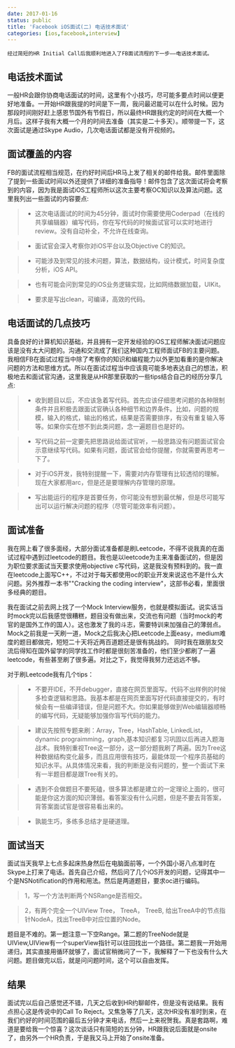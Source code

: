 ```yaml
---
date: 2017-01-16
status: public
title: 'Facebook iOS面试(二) 电话技术面试'
categories: [ios,facebook,interview]
---
```


    经过简短的HR Initial Call后我顺利地进入了FB面试流程的下一步——电话技术面试。
## 电话技术面试
一般HR会跟你协商电话面试的时间，这里有个小技巧，尽可能多要点时间以便更好地准备。一开始HR跟我提的时间是下一周，我问最迟能可以在什么时候。因为那段时间刚好赶上感恩节国外有节假日，所以最终HR跟我约定的时间在大概一个月后。这样子我有大概一个月的时间去准备（其实是二十多天）。顺带提一下，这次面试是通过Skype Audio，几次电话面试都是没有开视频的。
## 面试覆盖的内容
FB的面试流程相当规范，在约好时间后HR马上发了相关的邮件给我。邮件里面除了提到一些面试时间以外还提供了详细的准备指导！邮件包含了这次面试将会考察到的内容，因为我是面试iOS工程师所以这次主要考察OC知识以及算法问题。这里我列出一些面试的内容要点:

>*  这次电话面试的时间为45分钟，面试时你需要使用Coderpad（在线的共享编辑器）编写代码，你在写代码的时候面试官可以实时地进行review。没有自动补全，不允许在线查询。

> * 面试官会深入考察你对iOS平台以及Objective C的知识。

> * 可能涉及到常见的技术问题，算法，数据结构，设计模式，时间复杂度分析，iOS API。

> * 也有可能会问到常见的iOS业务逻辑实现，比如网络数据加载，UIKit。

> * 要求是写出clean，可编译，高效的代码。

## 电话面试的几点技巧
具备良好的计算机知识基础，并且拥有一定开发经验的iOS工程师解决面试问题应该是没有太大问题的。沟通和交流成了我们这种国内工程师面试FB的主要问题。我相信FB在面试过程当中除了考察你的知识和编程能力以外更加看重的是你解决问题的方法和思维方式。所以在面试过程当中应该竟可能多地表达自己的想法，积极地去和面试官沟通，这里我是从HR那里获取的一些tips结合自己的经历分享几点:

>* 收到题目以后，不应该急着写代码。首先应该仔细思考问题的各种限制条件并且积极去跟面试官确认各种细节和边界条件。比如，问题的规模，输入的格式，输出的格式，结果是否需要排序，有没有重复输入等等。如果你实在想不到此类问题，念一遍题目也是好的。

> * 写代码之前一定要先把思路说给面试官听，一般思路没有问题面试官会示意继续写代码。如果有问题，面试官会给你提醒，你就需要再思考一下了。

> * 对于iOS开发，我特别提醒一下，需要对内存管理有比较透彻的理解。现在大家都用arc，但是还是要理解内存管理的原理。

> * 写出能运行的程序是首要任务，你可能没有想到最优解，但是尽可能写出可以运行解决问题的程序（尽管可能效率有问题）。

## 面试准备
我在网上看了很多面经，大部分面试准备都是刷Leetcode，不得不说我真的在面试过程中遇到过leetcode的题目。我也是以leetcode为主来准备面试的，但是因为职位要求面试当天要求使用objective c写代码，这是我没有预料到的。我一直在leetcode上面写C++，不过对于每天都使用oc的职业开发来说这也不是什么大问题。另外推荐一本书""Cracking the coding interview"，这部书必看，里面很多经典的题目。

我在面试之前去网上找了一个Mock Interview服务，也就是模拟面试。说实话当时mock完以后我感觉很糟糕，题目没有做出来，交流也有问题（当时mock的考官的是国外工作的国人）。这也激发了我的斗志，需要特训来加强自己的薄弱点。Mock之前我是一天刷一道，Mock之后我决心把Leetcode上面easy，medium难度的题目都做完，短短二十天将近两百道题还是很有挑战的。
同时我在跟朋友交流后得知在国外留学的同学找工作时都是很刻苦准备的，他们至少都刷了一遍leetcode，有些甚至刷了很多遍。对比之下，我觉得我努力还远远不够。

对于刷Leetcode我有几个tips：

>* 不要开IDE，不开debugger，直接在网页里面写。代码不出样例的时候多检查逻辑和思路。我基本都是在网页里面写好代码直接提交的，有时候会有一些编译错误，但是问题不大。你如果能够做到Web编辑器顺畅的编写代码，无疑能够加强你盲写代码的能力。

>* 建议先按照专题来刷：Array，Tree，HashTable, LinkedList，dynamic prograimming，graph,基本知识都复习巩固以后再进入题海战术。我特别重视Tree这一部分，这一部分题我刷了两遍。因为Tree这种数据结构变化最多，而且应用很有技巧，最能体现一个程序员基础的知识水平。从具体情况来看，我的判断是没有问题的，整一个面试下来有一半题目都是跟Tree有关的。

> * 遇到不会做题目不要死磕，很多算法都是建立的一定理论上面的，很可能是你这方面的知识薄弱。看答案没有什么问题，但是不要去背答案，背答案面试官是很容易看出来的。

> * 孰能生巧，多练多总结才是硬道理。

## 面试当天
面试当天我早上七点多起床热身然后在电脑面前等，一个外国小哥八点准时在Skype上打来了电话。首先自己介绍，然后问了几个iOS开发的问题，记得其中一个是NSNotification的作用和用法。然后是两道题目，要求oc进行编码。

>1，写一个方法判断两个NSRange是否相交。

>2，有两个完全一个UIView Tree， TreeA， TreeB, 给出TreeA中的节点指针NodeA，找出TreeB中对应位置的Node。

题目是不难的。第一题注意一下空Range。第二题的TreeNode就是UIView,UIView有一个superView指针可以往回找出一个路径。第二题我一开始用递归，其实直接用循环就够了，面试官稍微问了一下，我解释了一下也没有什么大问题。题目做完以后，就是问问题时间，这个可以自由发挥。

## 结果
面试完以后自己感觉还不错，几天之后收到HR约聊邮件，但是没有说结果。我有点担心这是传说中的Call To Reject。又焦急等了几天，这次HR没有准时到来，在我们约好的时间范围的最后五分钟才来电话，然后一上来祝贺我。真是套路啊，难道是要给我一个惊喜？这次谈话只有简短的五分钟，HR跟我说后面就是onsite了，由另外一个HR负责，于是我又马上开始了onsite准备。
